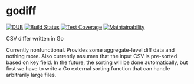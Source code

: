 # godiff
[![DUB](https://img.shields.io/dub/l/vibe-d.svg)]()
[![Build Status](https://travis-ci.org/metablink/godiff.svg?branch=master)](https://travis-ci.org/metablink/godiff)
[![Test Coverage](https://api.codeclimate.com/v1/badges/368430c7858f2a9afaac/test_coverage)](https://codeclimate.com/github/metablink/godiff/test_coverage)
[![Maintainability](https://api.codeclimate.com/v1/badges/368430c7858f2a9afaac/maintainability)](https://codeclimate.com/github/metablink/godiff/maintainability)

CSV differ written in Go

Currently nonfunctional. Provides some aggregate-level diff data and nothing more. Also currently assumes that the input CSV is pre-sorted based on key field. In the future, the sorting will be done automatically, but first we have to write a Go external sorting function that can handle arbitrarily large files.
